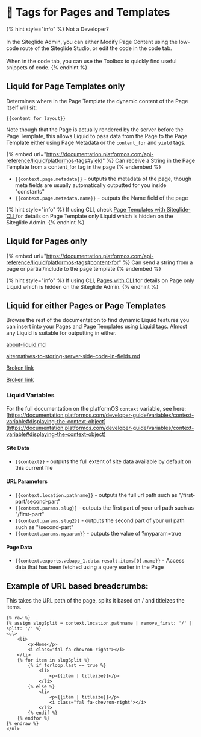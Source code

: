 # 🔧 Tags for Pages and Templates

{% hint style="info" %}
Not a Developer?\
\
In the Siteglide Admin, you can either Modify Page Content using the low-code route of the Siteglide Studio, or edit the code in the code tab. \
\
When in the code tab, you can use the Toolbox to quickly find useful snippets of code.&#x20;
{% endhint %}

## Liquid for Page Templates only

Determines where in the Page Template the dynamic content of the Page itself will sit:

```liquid
{{content_for_layout}}
```

Note though that the Page is actually rendered by the server before the Page Template, this allows Liquid to pass data from the Page to the Page Template either using Page Metadata or the `content_for` and `yield` tags.

{% embed url="https://documentation.platformos.com/api-reference/liquid/platformos-tags#yield" %}
Can receive a String in the Page Template from a content\_for tag in the page
{% endembed %}

* `{{context.page.metadata}}` - outputs the metadata of the page, though meta fields are usually automatically outputted for you inside "constants"
* `{{context.page.metadata.name}}` - outputs the Name field of the page

{% hint style="info" %}
If using CLI, check [Page Templates with Siteglide-CLI](../go-further-pages/page-templates-with-cli.md)[ ](../go-further-pages/pages-with-siteglide-cli.md)for details on Page Template only Liquid which is hidden on the Siteglide Admin.
{% endhint %}

## Liquid for Pages only

{% embed url="https://documentation.platformos.com/api-reference/liquid/platformos-tags#content-for" %}
Can send a string from a page or partial/include to the page template
{% endembed %}

{% hint style="info" %}
If using CLI, [Pages with CLI ](../go-further-pages/pages-with-siteglide-cli.md)for details on Page only Liquid which is hidden on the Siteglide Admin.
{% endhint %}

## Liquid for either Pages or Page Templates

Browse the rest of the documentation to find dynamic Liquid features you can insert into your Pages and Page Templates using Liquid tags. Almost any Liquid is suitable for outputting in either.

[about-liquid.md](../../liquid-templating-language/about-liquid.md "mention")

[alternatives-to-storing-server-side-code-in-fields.md](../../webapps/alternatives-to-storing-server-side-code-in-fields.md "mention")

[Broken link](broken-reference "mention")

[Broken link](broken-reference "mention")

### Liquid Variables

For the full documentation on the platformOS `context` variable, see here: [https://documentation.platformos.com/developer-guide/variables/context-variable#displaying-the-context-object](https://documentation.platformos.com/developer-guide/variables/context-variable#displaying-the-context-object)

#### Site Data

* `{{context}}` - outputs the full extent of site data available by default on this current file

#### URL Parameters

* `{{context.location.pathname}}` - outputs the full url path such as "/first-part/second-part"
* `{{context.params.slug}}` - outputs the first part of your url path such as "/first-part"
* `{{context.params.slug2}}` - outputs the second part of your url path such as "/second-part"
* `{{context.params.myparam}}` - outputs the value of ?myparam=true

#### Page Data

* `{{context.exports.webapp_1.data.result.items[0].name}}` - Access data that has been fetched using a query earlier in the Page

## Example of URL based breadcrumbs:

This takes the URL path of the page, splits it based on / and titleizes the items.

```liquid
{% raw %}
{% assign slugSplit = context.location.pathname | remove_first: '/' | split: '/' %}
<ul>
    <li>
        <p>Home</p>
        <i class="fal fa-chevron-right"></i>
    </li>
    {% for item in slugSplit %}
        {% if forloop.last == true %}
            <li>
                <p>{{item | titleize}}</p>
            </li>
        {% else %}
            <li>
                <p>{{item | titleize}}</p>
                <i class="fal fa-chevron-right"></i>
            </li>
        {% endif %}
    {% endfor %}
{% endraw %}
</ul>
```
